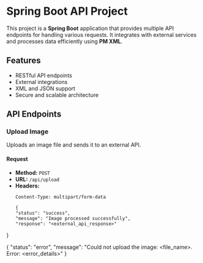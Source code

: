 # Spring Boot API Project

This project is a **Spring Boot** application that provides multiple API endpoints for handling various requests. It integrates with external services and processes data efficiently using **PM XML**.

## Features
- RESTful API endpoints
- External integrations
- XML and JSON support
- Secure and scalable architecture

## API Endpoints

### Upload Image
Uploads an image file and sends it to an external API.

#### **Request**
- **Method:** `POST`
- **URL:** `/api/upload`
- **Headers:**
  ```http
  Content-Type: multipart/form-data

  {
  "status": "success",
  "message": "Image processed successfully",
  "response": "<external_api_response>"
}

{
  "status": "error",
  "message": "Could not upload the image: <file_name>. Error: <error_details>"
}

